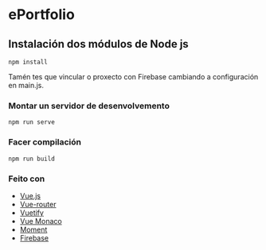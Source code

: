 # ePortfolio

## Instalación dos módulos de Node js
```
npm install
```
Tamén tes que vincular o proxecto con Firebase cambiando a configuración en main.js.

### Montar un servidor de desenvolvemento
```
npm run serve
```

### Facer compilación
```
npm run build
```

### Feito con
- [Vue.js](https://github.com/vuejs/vue)
- [Vue-router](https://github.com/vuejs/vue-router)
- [Vuetify](https://github.com/vuetifyjs/vuetify)
- [Vue Monaco](https://github.com/egoist/vue-monaco)
- [Moment](https://github.com/moment/moment/)
- [Firebase](https://github.com/firebase/firebaseui-web)